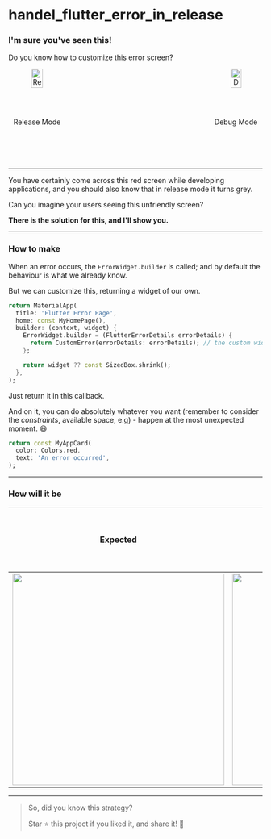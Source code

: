 # handel_flutter_error_in_release

### I'm sure you've seen this!

Do you know how to customize this error screen?

<div style="display: flex; justify-content: space-between;">
    <div style="text-align: center;">
        <img src="https://github.com/mazab99/handel_flutter_error_in_release/assets/108914401/7a42e0c2-7efb-4252-8aeb-ae80a5520a14" alt="Release Mode" width="45%">
        <p>Release Mode</p>
    </div>
    <div style="text-align: center;">
        <img src="https://github.com/mazab99/handel_flutter_error_in_release/assets/108914401/31ad13b7-8971-48ee-abfc-70c503f12d04" alt="Debug Mode" width="45%">
        <p>Debug Mode</p>
    </div>
</div>







---

You have certainly come across this red screen while developing applications, and you should also know that in release mode it turns grey.

Can you imagine your users seeing this unfriendly screen?

**There is the solution for this, and I'll show you.**

---

### How to make

When an error occurs, the `ErrorWidget.builder` is called; and by default the behaviour is what we already know.

But we can customize this, returning a widget of our own.

```dart
return MaterialApp(
  title: 'Flutter Error Page',
  home: const MyHomePage(),
  builder: (context, widget) {
    ErrorWidget.builder = (FlutterErrorDetails errorDetails) {
      return CustomError(errorDetails: errorDetails); // the custom widget
    };

    return widget ?? const SizedBox.shrink();
  },
);
```

Just return it in this callback.

And on it, you can do absolutely whatever you want (remember to consider the *constraints*, available space, e.g) - happen at the most unexpected moment. 😆

```dart
return const MyAppCard(
  color: Colors.red,
  text: 'An error occurred',
);
```

---

### How will it be

Expected | Default Error | Release Error | Debug and/or Release with custom widget
:-------------------------:|:-------------------------:|:-------------------------:|:-------------------------:
 | <img src=".github/images/grid_2.png" width="420"> | <img src=".github/images/grid_3.png" width="420"> | 

--- 

> So, did you know this strategy?
>
> Star ⭐️ this project if you liked it, and share it! 🚀
